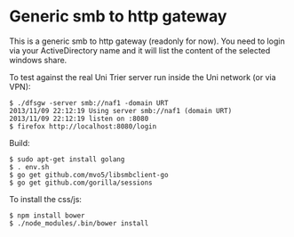 Generic smb to http gateway
===========================

This is a generic smb to http gateway (readonly for now).  You need to
login via your ActiveDirectory name and it will list the content of
the selected windows share. 

To test against the real Uni Trier server run inside the Uni network
(or via VPN):
```
$ ./dfsgw -server smb://naf1 -domain URT
2013/11/09 22:12:19 Using server smb://naf1 (domain URT)
2013/11/09 22:12:19 listen on :8080
$ firefox http://localhost:8080/login
```


Build:
```
$ sudo apt-get install golang
$ . env.sh
$ go get github.com/mvo5/libsmbclient-go
$ go get github.com/gorilla/sessions 
```

To install the css/js:
```
$ npm install bower
$ ./node_modules/.bin/bower install
```

